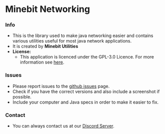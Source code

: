# Minebit Networking

### Info
- This is the library used to make java networking easier and contains various utilities useful for most java network applications.
- It is created by **Minebit Utilities**
- **License:**
	- This application is licenced under the GPL-3.0 Licence. For more information see [here](LICENSE.md).

### Issues
- Please report issues to the [github issues](../../issues) page.
- Check if you have the correct versions and also include a screenshot if possible. 
- Include your computer and Java specs in order to make it easier to fix.

### Contact
- You can always contact us at our [Discord Server](https://discord.gg/sQJvN2P35P).
